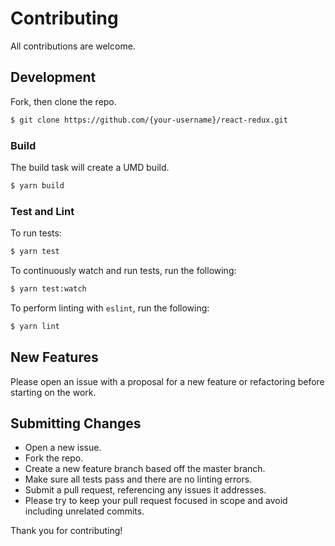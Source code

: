 # Contributing

All contributions are welcome.

## Development

Fork, then clone the repo.

```bash
$ git clone https://github.com/{your-username}/react-redux.git
```

### Build

The build task will create a UMD build.

```bash
$ yarn build
```

### Test and Lint

To run tests:

```bash
$ yarn test
```

To continuously watch and run tests, run the following:

```bash
$ yarn test:watch
```

To perform linting with `eslint`, run the following:

```bash
$ yarn lint
```

## New Features

Please open an issue with a proposal for a new feature or refactoring before starting on the work.

## Submitting Changes

- Open a new issue.
- Fork the repo.
- Create a new feature branch based off the master branch.
- Make sure all tests pass and there are no linting errors.
- Submit a pull request, referencing any issues it addresses.
- Please try to keep your pull request focused in scope and avoid including unrelated commits.

Thank you for contributing!
